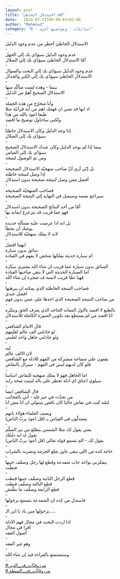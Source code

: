 ```yaml
---
layout: post
title: "الاستدلال الخاطئ.md"
date:   2024-07-21T00:00:01+03:00
author: "Mahmoud"
category: "8 - ثنائيّات - ومواضيع أخرى"
---
```

الاستدلال الخاطئ أخطر من عدم وجود الدليل\
-\
عدم وجود الدليل سيؤدّي بك إلي الجهل\
أمّا الاستدلال الخاطئ سيؤدّي بك إلي الضلال\
-\
عدم وجود الدليل سيؤدّي بك إلي البحث والسؤال\
الاستدلال الخاطئ سيؤدّي بك إلي الكبر والجدال\
-\
بينما - وهذه لست متأكّد منها\
الاستدلال الصحيح أهمّ من الدليل\
-\
وأنا متحرّج من هذه الجملة\
اذ انها قد تعني ان فهمك اهم من آية قرآنيّة مثلا\
طبعا اعوذ بالله من هذا\
ولكني ساحاول توضيح ما اقصد\
-\
إذا وجد الدليل وكان الاستدلال خاطئا\
سيؤدّي بك إلي الضلال\
-\
بينما إذا لم يوجد الدليل وكان عندك الاستدلال
الصحيح\
سيؤدّي بك إلي القياس\
ومن ثم الوصول لنتيجة\
-\
بل إنّي أري أنّ صاحب منهجيّة الاستدلال الصحيحة\
إذا وصل لنتيجة خاطئة\
أفضل ممن وصل لنتيجة صحيحة بدون استدلال\
-\
فصاحب المنهجيّة الصحيحة\
سيراجع نفسه وسيصل في النهاية إلي النتيجة الصحيحة\
-\
أمّا من أخذ النتائج الصحيحة بدون استدلال\
فهو عما قريب قد يتزعزع ايمانه بها\
-\
بل انه اذا عرضت عليه مسألة جديدة\
يوشك أن يخطأ\
لانه لا يملك منهجيّة للاستدلال\
-\
ايهما افضل\
سائق بدون سيارة\
ام سيارة حديثة يملكها شخص لا يفهم في القيادة\
-\
السائق بدون سيارة عما قريب ان شاء الله يشتري
سيّارة\
اما السيارة الحديثة التي لا يتقن صاحبها القيادة\
فهيا عمّا قريب لابسة ف شجرة إن شاء الله\
-\
فصاحب النتيجة الخاطئة الذي يمكنه ان يبرهنها\
افضل عندي\
من صاحب النتيجة الصحيحة الذي اخذها علي عمي بدون
فهم\
-\
بالطبع لا اقصد بالاول المعاند الجاحد الذي يعرف الحق
وينكره\
انا اقصد من لم يستطع بعد تكوين الصورة الكاملة
للاستدلال\
-\
قال الامام الشافعي\
لو جادلني الف عالم لغلبتهم\
ولو جادلني جاهل واحد لغلبني\
-\
ليه\
لان الالف عالم\
يقفون علي مساحة مشتركة من الفهم للادلة مع
الشافعي\
فلو كان لديهم لبس في الفهم - سيزال بالنقاش\
-\
اما الجاهل فهو لا يملك منهجية للنقاش اساسا\
سيلوي اعناق اي ادلة تخطر علي باله ليثبت صحة رايه\
-\
قال الشافعي ايضا\
من تحدّث في غير فنّه - أتي بالعجائب\
لسّه كنت في نقاش حاليا كان ناقص يثبتولي ان انا مش
انا\
-\
ويصف العلماء هؤلاء بانهم\
يستدلّون في القياس بـ (قل اعوذ بربّ الناس)\
-\
يعني يقول لك مثلا الشمس بتطلع من بير السلّم\
تقول له ايه دليلك\
يقول لك - الم تسمع قوله تعالي (قل أعوذ بربّ
الناس)\
-\
حاجة كده من اللي تبقي عاوز تقلع الجزمة وتضربه
بالشراب\
-\
بيفكرني بواحد جاب ضفدعة وقطع لها رجل وصقّف جنبها\
فنطّت\
-\
قطع الرجل التانية وصقّف جنبها فنطت\
قطع التالتة وصقّف فنطت\
قطع الرابعة وصقّف ما نطّتش\
-\
فاستدل من كده ان الضفدعة بتسمع برجولها\
-\
برجولها مين ياد يا ابن الـ\.....\
-\
اذا اردت البحث في مجال فهم الادلة\
اقرا في مجال\
أصول الفقه\
-\
وهو غير الفقه\
-\
وستستمتع بالقراءة فيه إن شاء الله\
-\
[<u>\#مرزوقيّات_في_الدين</u>](https://www.facebook.com/hashtag/مرزوقيّات_في_الدين?source=feed_text)\
[<u>\#مرزوقيّات_في_المنطق</u>](https://www.facebook.com/hashtag/مرزوقيّات_في_المنطق?source=feed_text)
